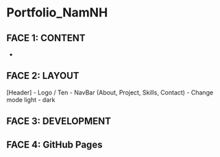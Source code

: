 # Portfolio_NamNH
 
## FACE 1: CONTENT
 
  - 

## FACE 2: LAYOUT 
[Header]
      - Logo / Ten
      - NavBar (About, Project, Skills, Contact)
      - Change mode light - dark


## FACE 3: DEVELOPMENT


## FACE 4: GitHub Pages